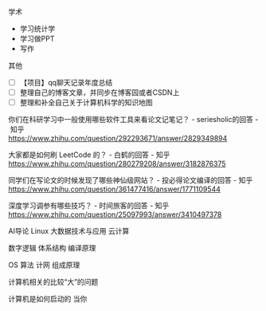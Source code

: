 学术

-  学习统计学
-  学习做PPT
-  写作

其他
- [ ] 【项目】qq聊天记录年度总结
- [ ] 整理自己的博客文章，并同步在博客园或者CSDN上
- [ ] 整理和补全自己关于计算机科学的知识地图

你们在科研学习中一般使用哪些软件工具来看论文记笔记？ - seriesholic的回答 - 知乎  
https://www.zhihu.com/question/292293671/answer/2829349894

大家都是如何刷 LeetCode 的？ - 白鹤的回答 - 知乎 https://www.zhihu.com/question/280279208/answer/3182876375

同学们在写论文的时候发现了哪些神仙级网站？ - 投必得论文编译的回答 - 知乎 https://www.zhihu.com/question/361477416/answer/1771109544

深度学习调参有哪些技巧？ - 时间旅客的回答 - 知乎 https://www.zhihu.com/question/25097993/answer/3410497378

AI导论
Linux
大数据技术与应用
云计算

数字逻辑
体系结构
编译原理

OS
算法
计网
组成原理


计算机相关的比较“大”的问题

计算机是如何启动的
当你